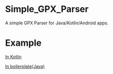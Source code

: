 # Simple_GPX_Parser
A simple GPX Parser for Java/Kotlin/Android apps.

# Example
[In Kotlin](../lib/src/test/kotlin/SimpleGPX/SimpleGPXTest.kt)

[In boilerplate(Java)](../lib/src/test/kotlin/SimpleGPX/SimpleGPXTest.java)
